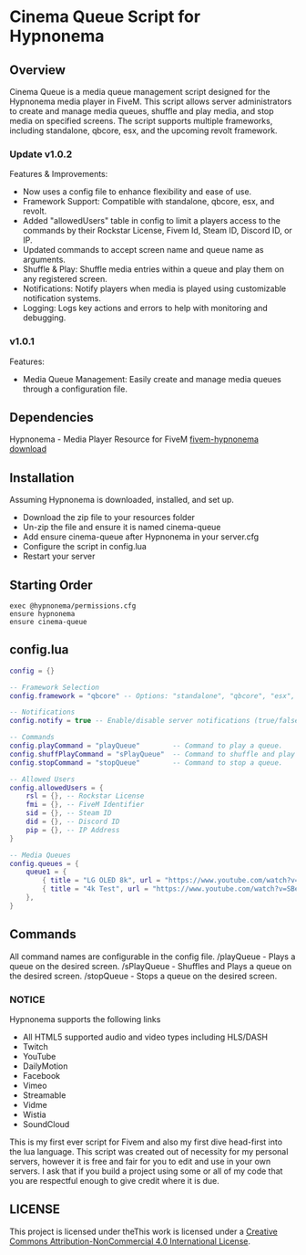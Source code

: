 # Cinema Queue Script for Hypnonema

## Overview
Cinema Queue is a media queue management script designed for the Hypnonema media player in FiveM. This script allows server administrators to create and manage media queues, shuffle and play media, and stop media on specified screens. The script supports multiple frameworks, including standalone, qbcore, esx, and the upcoming revolt framework.

### Update v1.0.2
Features & Improvements:
- Now uses a config file to enhance flexibility and ease of use.
- Framework Support: Compatible with standalone, qbcore, esx, and revolt.
- Added "allowedUsers" table in config to limit a players access to the commands by their Rockstar License, Fivem Id, Steam ID, Discord ID, or IP.
- Updated commands to accept screen name and queue name as arguments.
- Shuffle & Play: Shuffle media entries within a queue and play them on any registered screen.
- Notifications: Notify players when media is played using customizable notification systems.
- Logging: Logs key actions and errors to help with monitoring and debugging.

### v1.0.1
Features:
- Media Queue Management: Easily create and manage media queues through a configuration file.

## Dependencies
Hypnonema - Media Player Resource for FiveM
[fivem-hypnonema](https://github.com/all-in-simplicity/fivem-hypnonema)
[download](https://github.com/all-in-simplicity/fivem-hypnonema/releases/download/1.9.3/hypnonema.zip)


## Installation
Assuming Hypnonema is downloaded, installed, and set up.
- Download the zip file to your resources folder
- Un-zip the file and ensure it is named cinema-queue
- Add ensure cinema-queue after Hypnonema in your server.cfg
- Configure the script in config.lua
- Restart your server

## Starting Order
```
exec @hypnonema/permissions.cfg
ensure hypnonema
ensure cinema-queue
```

## config.lua
```lua
config = {}

-- Framework Selection
config.framework = "qbcore" -- Options: "standalone", "qbcore", "esx", "revolt"

-- Notifications
config.notify = true -- Enable/disable server notifications (true/false).

-- Commands
config.playCommand = "playQueue"        -- Command to play a queue.
config.shuffPlayCommand = "sPlayQueue"  -- Command to shuffle and play a queue.
config.stopCommand = "stopQueue"        -- Command to stop a queue.

-- Allowed Users
config.allowedUsers = { 
    rsl = {}, -- Rockstar License
    fmi = {}, -- FiveM Identifier
    sid = {}, -- Steam ID
    did = {}, -- Discord ID
    pip = {}, -- IP Address
}

-- Media Queues
config.queues = {
    queue1 = {
        { title = "LG OLED 8k", url = "https://www.youtube.com/watch?v=EJr3uAQwGek", time = 110 },
        { title = "4k Test", url = "https://www.youtube.com/watch?v=SBeDS2WvOTg", time = 80 },
    },
}
```

## Commands
All command names are configurable in the config file.
/playQueue - Plays a queue on the desired screen.
/sPlayQueue - Shuffles and Plays a queue on the desired screen.
/stopQueue - Stops a queue on the desired screen.

### NOTICE
Hypnonema supports the following links
- All HTML5 supported audio and video types including HLS/DASH
- Twitch
- YouTube
- DailyMotion
- Facebook
- Vimeo
- Streamable
- Vidme
- Wistia
- SoundCloud

This is my first ever script for Fivem and also my first dive head-first into the lua language. This script was created out of necessity for my personal servers, however it is free and fair for you to edit and use in your own servers. I ask that if you build a project using some or all of my code that you are respectful enough to give credit where it is due.

## LICENSE
This project is licensed under theThis work is licensed under a [Creative Commons Attribution-NonCommercial 4.0 International License](https://creativecommons.org/licenses/by-nc-sa/4.0/).

